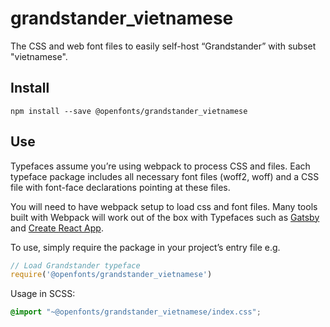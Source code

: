 
# grandstander_vietnamese

The CSS and web font files to easily self-host “Grandstander” with subset "vietnamese".

## Install

`npm install --save @openfonts/grandstander_vietnamese`

## Use

Typefaces assume you’re using webpack to process CSS and files. Each typeface
package includes all necessary font files (woff2, woff) and a CSS file with
font-face declarations pointing at these files.

You will need to have webpack setup to load css and font files. Many tools built
with Webpack will work out of the box with Typefaces such as [Gatsby](https://github.com/gatsbyjs/gatsby)
and [Create React App](https://github.com/facebookincubator/create-react-app).

To use, simply require the package in your project’s entry file e.g.

```javascript
// Load Grandstander typeface
require('@openfonts/grandstander_vietnamese')
```

Usage in SCSS:
```scss
@import "~@openfonts/grandstander_vietnamese/index.css";
```
